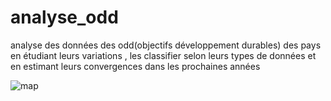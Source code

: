 # analyse_odd
analyse des données des odd(objectifs développement durables) des pays en étudiant leurs variations , les classifier selon leurs types de données  et en estimant leurs convergences dans les prochaines années

![map](https://github.com/user-attachments/assets/16883bbe-79a1-4881-8c25-5759679407ba)

